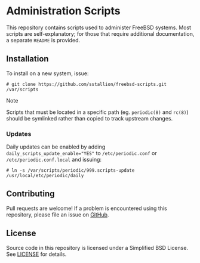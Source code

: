 # Administration Scripts

This repository contains scripts used to administer FreeBSD systems. Most
scripts are self-explanatory; for those that require additional documentation, a
separate `README` is provided.

## Installation

To install on a new system, issue:
```
# git clone https://github.com/sstallion/freebsd-scripts.git /var/scripts
```

> [!NOTE]
> Scripts that must be located in a specific path (eg. `periodic(8)` and
> `rc(8)`) should be symlinked rather than copied to track upstream changes.

### Updates

Daily updates can be enabled by adding `daily_scripts_update_enable="YES"` to
`/etc/periodic.conf` or `/etc/periodic.conf.local` and issuing:
```
# ln -s /var/scripts/periodic/999.scripts-update /usr/local/etc/periodic/daily
```

## Contributing

Pull requests are welcome! If a problem is encountered using this repository,
please file an issue on [GitHub][1].

## License

Source code in this repository is licensed under a Simplified BSD License. See
[LICENSE][2] for details.

[1]: https://github.com/sstallion/freebsd-scripts/issues
[2]: https://github.com/sstallion/freebsd-scripts/blob/master/LICENSE
